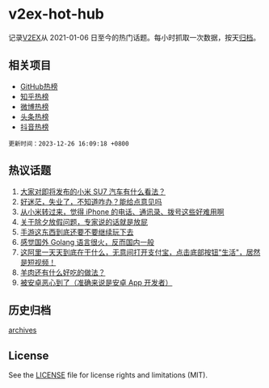 # v2ex-hot-hub

 记录[V2EX](https://www.v2ex.com/)从 2021-01-06 日至今的热门话题。每小时抓取一次数据，按天[归档](archives)。
 
 ## 相关项目

- [GitHub热榜](https://github.com/lonnyzhang423/github-hot-hub)
- [知乎热榜](https://github.com/lonnyzhang423/zhihu-hot-hub)
- [微博热榜](https://github.com/lonnyzhang423/weibo-hot-hub)
- [头条热榜](https://github.com/lonnyzhang423/toutiao-hot-hub)
- [抖音热榜](https://github.com/lonnyzhang423/douyin-hot-hub)


 `更新时间：2023-12-26 16:09:18 +0800`

## 热议话题

1. [大家对即将发布的小米 SU7 汽车有什么看法？](https://www.v2ex.com/t/1003405)
1. [好迷茫，失业了，不知道咋办？能给点意见吗](https://www.v2ex.com/t/1003443)
1. [从小米转过来，觉得 iPhone 的电话、通讯录、拨号这些好难用啊](https://www.v2ex.com/t/1003292)
1. [关于除夕放假问题，专家说的话就是放屁](https://www.v2ex.com/t/1003417)
1. [手游这东西到底还要不要继续玩下去](https://www.v2ex.com/t/1003484)
1. [感觉国外 Golang 语言很火，反而国内一般](https://www.v2ex.com/t/1003309)
1. [这阿里一天天到底在干什么，无意间打开支付宝，点击底部按钮"生活"，居然是短视频！](https://www.v2ex.com/t/1003422)
1. [羊肉还有什么好吃的做法？](https://www.v2ex.com/t/1003337)
1. [被安卓恶心到了（准确来说是安卓 App 开发者）](https://www.v2ex.com/t/1003401)

## 历史归档

[archives](archives)

## License

See the [LICENSE](LICENSE) file for license rights and limitations (MIT).
